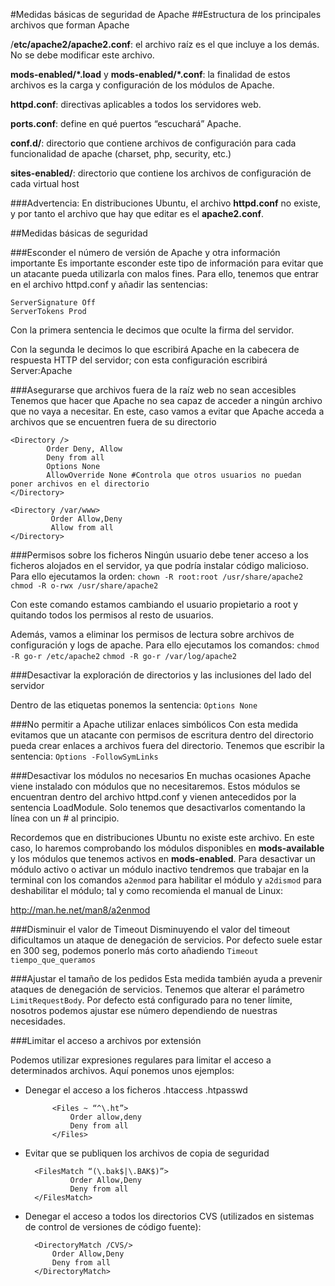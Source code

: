 #Medidas básicas de seguridad de Apache
##Estructura de los principales archivos que forman Apache

/**etc/apache2/apache2.conf**: el archivo raíz es el que incluye a los demás. No se debe modificar este archivo.

**mods-enabled/*.load** y **mods-enabled/*.conf**: la finalidad de estos archivos es la carga y configuración de los módulos de Apache.

**httpd.conf**: directivas aplicables a todos los servidores web.

**ports.conf**: define en qué puertos “escuchará” Apache.

**conf.d/**: directorio que contiene archivos de configuración para cada funcionalidad de apache (charset, php, security, etc.)

**sites-enabled/**: directorio que contiene los archivos de configuración de cada virtual host

###Advertencia:
En distribuciones Ubuntu, el archivo **httpd.conf** no existe, y por tanto el archivo que hay que editar es el **apache2.conf**.

##Medidas básicas de seguridad

###Esconder el número de versión de Apache y otra información importante
Es importante esconder este tipo de información para evitar que un atacante pueda utilizarla con malos fines. Para ello, tenemos que entrar en el archivo httpd.conf y añadir las sentencias:
```
ServerSignature Off  	
ServerTokens Prod
```
Con la primera sentencia le decimos que oculte la firma del servidor.

Con la segunda le decimos lo que escribirá Apache en la cabecera de respuesta HTTP del servidor; con esta configuración escribirá Server:Apache

###Asegurarse que archivos fuera de la raíz web no sean accesibles
Tenemos que hacer que Apache no sea capaz de acceder a ningún archivo que no vaya a necesitar. En este, caso vamos a evitar que Apache acceda a archivos que se encuentren fuera de su directorio

```
<Directory />
        Order Deny, Allow
        Deny from all
        Options None
        AllowOverride None #Controla que otros usuarios no puedan poner archivos en el directorio
</Directory>
```
        
```
<Directory /var/www>
         Order Allow,Deny
         Allow from all
</Directory>
```
###Permisos sobre los ficheros
Ningún usuario debe tener acceso a los ficheros alojados en el servidor, ya que podría instalar código malicioso. Para ello ejecutamos la orden:
`chown -R root:root /usr/share/apache2`
`chmod -R o-rwx /usr/share/apache2`

Con este comando estamos cambiando el usuario propietario a root y quitando todos los permisos al resto de usuarios.

Además, vamos a eliminar los permisos de lectura sobre archivos de configuración y logs de apache. Para ello ejecutamos los comandos:
`chmod -R go-r /etc/apache2`
`chmod -R go-r /var/log/apache2`

###Desactivar la exploración de directorios y las inclusiones del lado del servidor

Dentro de las etiquetas <Directory /> </Directory> ponemos la sentencia:
`Options None`

###No permitir a Apache utilizar enlaces simbólicos
Con esta medida evitamos que un atacante con permisos de escritura dentro del directorio pueda crear enlaces a archivos fuera del directorio. Tenemos que escribir la sentencia:
`Options -FollowSymLinks`

###Desactivar los módulos no necesarios
En muchas ocasiones Apache viene instalado con módulos que no necesitaremos. Estos módulos se encuentran dentro del archivo httpd.conf y vienen antecedidos por la sentencia LoadModule. Solo tenemos que desactivarlos comentando la línea con un # al principio.

Recordemos que en distribuciones Ubuntu no existe este archivo. En este caso, lo haremos comprobando los módulos disponibles en **mods-available** y los módulos que tenemos activos en **mods-enabled**. Para desactivar un módulo activo o activar un módulo inactivo tendremos que trabajar en la terminal con los comandos `a2enmod` para habilitar el módulo y `a2dismod` para deshabilitar el módulo; tal y como recomienda el manual de Linux:

http://man.he.net/man8/a2enmod

###Disminuir el valor de Timeout
Disminuyendo el valor del timeout dificultamos un ataque de denegación de servicios. Por defecto suele estar en 300 seg, podemos ponerlo más corto añadiendo
		`Timeout tiempo_que_queramos`

###Ajustar el tamaño de los pedidos
Esta medida también ayuda a prevenir ataques de denegación de servicios. Tenemos que alterar el parámetro `LimitRequestBody`. Por defecto está configurado para no tener límite, nosotros podemos ajustar ese número dependiendo de nuestras necesidades.

###Limitar el acceso a archivos por extensión

Podemos utilizar expresiones regulares para limitar el acceso a determinados archivos. Aquí ponemos unos ejemplos:
- Denegar el acceso a los ficheros .htaccess .htpasswd

            <Files ~ “^\.ht”>
                Order allow,deny
                Deny from all
            </Files>

- Evitar que se publiquen los archivos de copia de seguridad

        <FilesMatch “(\.bak$|\.BAK$)”>
                Order Allow,Deny
                Deny from all
        </FilesMatch>

- Denegar el acceso a todos los directorios CVS (utilizados en sistemas de control de versiones de código fuente):

        <DirectoryMatch /CVS/>
            Order Allow,Deny
            Deny from all
        </DirectoryMatch>

